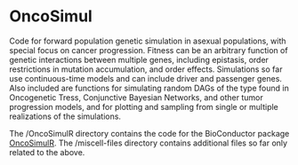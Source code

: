 OncoSimul
=========


Code for forward population genetic simulation in asexual populations,
with special focus on cancer progression.  Fitness can be an arbitrary
function of genetic interactions between multiple genes, including
epistasis, order restrictions in mutation accumulation, and order effects.
Simulations so far use continuous-time models and can include driver and
passenger genes.  Also included are functions for simulating random DAGs
of the type found in Oncogenetic Tress, Conjunctive Bayesian Networks, and
other tumor progression models, and for plotting and sampling from single
or multiple realizations of the simulations.



The /OncoSimulR directory contains the code for the BioConductor package
[OncoSimulR](http://www.bioconductor.org/packages/devel/bioc/html/OncoSimulR.html). The
/miscell-files directory contains additional files so far only related to
the above.

